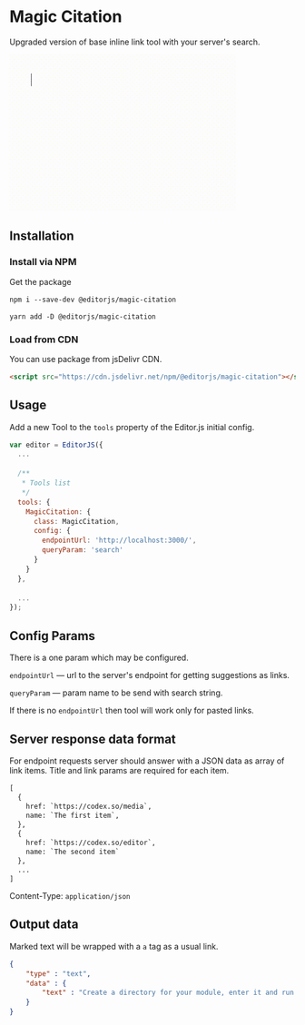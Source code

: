 <!--

TODO:
- add example gif to readme
- add loader 
- if no this.config.endpointUrl then do not try to send a request
- focus input field on tool click
- use fake selection

logic:

1. selected text does not contain MC
2. selected text contains MC 
3. selected text contains link

-->

# Magic Citation

Upgraded version of base inline link tool with your server's search.

![](assets/example.gif)

## Installation

### Install via NPM

Get the package

```shell
npm i --save-dev @editorjs/magic-citation
```

```shell
yarn add -D @editorjs/magic-citation
```

### Load from CDN

You can use package from jsDelivr CDN.

```html
<script src="https://cdn.jsdelivr.net/npm/@editorjs/magic-citation"></script>
```

## Usage

Add a new Tool to the `tools` property of the Editor.js initial config.

```javascript
var editor = EditorJS({
  ...
 
  /**
   * Tools list
   */
  tools: {
    MagicCitation: {
      class: MagicCitation,
      config: {
        endpointUrl: 'http://localhost:3000/',
        queryParam: 'search'
      }
    }
  },
  
  ...
});
```

## Config Params

There is a one param which may be configured.

`endpointUrl` — url to the server's endpoint for getting suggestions as links.

`queryParam` — param name to be send with search string.

If there is no `endpointUrl` then tool will work only for pasted links.

## Server response data format

For endpoint requests server should answer with a JSON data
as array of link items. Title and link params are required
for each item.

```
[
  {
    href: `https://codex.so/media`,
    name: `The first item`,
  },
  {
    href: `https://codex.so/editor`,
    name: `The second item`
  },
  ...
]
```

Content-Type: `application/json`

## Output data

Marked text will be wrapped with a `a` tag as a usual link.

```json
{
    "type" : "text",
    "data" : {
        "text" : "Create a directory for your module, enter it and run <a href=\"https://codex.so/\">npm init</a> command."
    }
}
```
